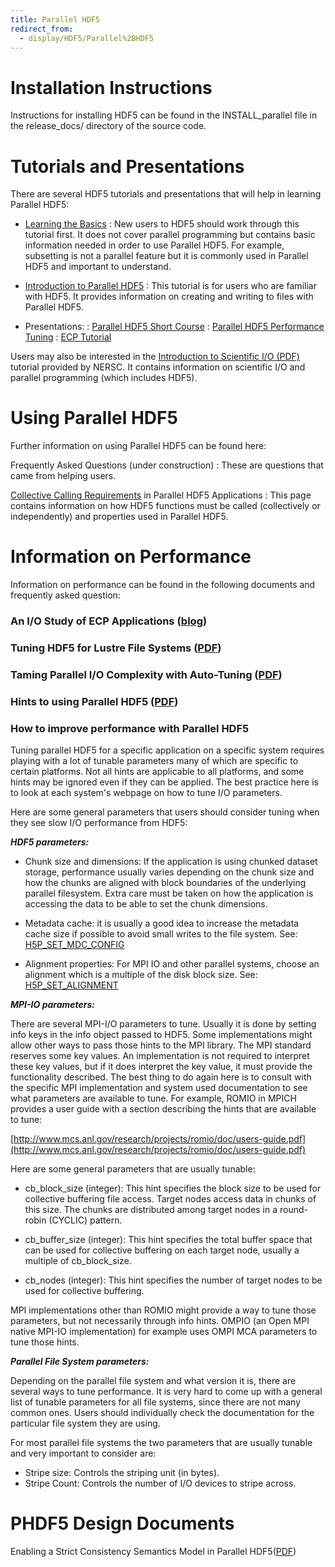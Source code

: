 ```yaml
---
title: Parallel HDF5
redirect_from:
  - display/HDF5/Parallel%2BHDF5
---
```


# Installation Instructions
Instructions for installing HDF5 can be found in the INSTALL_parallel file in the release_docs/ directory of the source code.

# Tutorials and Presentations
There are several HDF5 tutorials and presentations that will help in learning Parallel HDF5:

* [Learning the Basics](https://hdfgroup.github.io/hdf5/develop/_learn_basics.html)
: New users to HDF5 should work through this tutorial first. It does not cover parallel programming but contains basic information needed in order to use Parallel HDF5. For example, subsetting is not a parallel feature but it is commonly used in Parallel HDF5 and important to understand.

* [Introduction to Parallel HDF5](https://hdfgroup.github.io/hdf5/develop/_intro_par_h_d_f5.html)
: This tutorial is for users who are familiar with HDF5. It provides information on creating and writing to files with Parallel HDF5.

* Presentations:
: [Parallel HDF5 Short Course](HDF5-PARALLEL_ShortCourse.pdf)
: [Parallel HDF5 Performance Tuning](Parallel-HDF5-Performance-Tuning.pdf)
: [ECP Tutorial](20200206_ECPTutorial-final.pdf)

Users may also be interested in the [Introduction to Scientific I/O (PDF)](2016_NERSC_Introduction_to_Scientific_IO.pdf) tutorial provided by NERSC. It contains information on scientific I/O and parallel programming (which includes HDF5).

# Using Parallel HDF5
Further information on using Parallel HDF5 can be found here:

Frequently Asked Questions (under construction)
: These are questions that came from helping users.

[Collective Calling Requirements](CollectiveCallsInParallel.md) in Parallel HDF5 Applications
: This page contains information on how HDF5 functions must be called (collectively or independently) and properties used in Parallel HDF5.

# Information on Performance
Information on performance can be found in the following documents and frequently asked question:

### An I/O Study of ECP Applications ([blog](https://www.hdfgroup.org/2020/10/an-i-o-study-of-ecp-applications))
### Tuning HDF5 for Lustre File Systems ([PDF](howison_hdf5_lustre_iasds2010.pdf))
### Taming Parallel I/O Complexity with Auto-Tuning ([PDF](https://www.mcs.anl.gov/papers/P4091-0713_2.pdf))
### Hints to using Parallel HDF5 ([PDF](parallelhdf5hints.pdf))
### How to improve performance with Parallel HDF5

Tuning parallel HDF5 for a specific application on a specific system requires playing with a lot of tunable parameters many of which are specific to certain platforms. Not all hints are applicable to all platforms, and some hints may be ignored even if they can be applied. The best practice here is to look at each system's webpage on how to tune I/O parameters.

Here are some general parameters that users should consider tuning when they see slow I/O performance from HDF5:

***HDF5 parameters:***

  * Chunk size and dimensions: If the application is using chunked dataset storage, performance usually varies depending on the chunk size and how the chunks are aligned with block boundaries of the underlying parallel filesystem. Extra care must be taken on how the application is accessing the data to be able to set the chunk dimensions.

  * Metadata cache: it is usually a good idea to increase the metadata cache size if possible to avoid small writes to the file system. See: [H5P_SET_MDC_CONFIG](https://hdfgroup.github.io/hdf5/develop/group___f_a_p_l.html#gaf234199ad4cf9c708f45893f7f9cd4d3)

  * Alignment properties: For MPI IO and other parallel systems, choose an alignment which is a multiple of the disk block size. See: [H5P_SET_ALIGNMENT](https://hdfgroup.github.io/hdf5/develop/group___f_a_p_l.html#gab99d5af749aeb3896fd9e3ceb273677a)

***MPI-IO parameters:***

There are several MPI-I/O parameters to tune. Usually it is done by setting info keys in the info object passed to HDF5. Some implementations might allow other ways to pass those hints to the MPI library. The MPI standard reserves some key values. An implementation is not required to interpret these key values, but if it does interpret the key value, it must provide the functionality described. The best thing to do again here is to consult with the specific MPI implementation and system used documentation to see what parameters are available to tune. For example, ROMIO in MPICH provides a user guide with a section describing the hints that are available to tune:

[http://www.mcs.anl.gov/research/projects/romio/doc/users-guide.pdf](http://www.mcs.anl.gov/research/projects/romio/doc/users-guide.pdf)

Here are some general parameters that are usually tunable:

  * cb_block_size (integer): This hint specifies the block size to be used for collective buffering file access. Target nodes access data in chunks of this size. The chunks are distributed among target nodes in a round-robin (CYCLIC) pattern.

  * cb_buffer_size (integer): This hint specifies the total buffer space that can be used for collective buffering on each target node, usually a multiple of cb_block_size.

  * cb_nodes (integer): This hint specifies the number of target nodes to be used for collective buffering.

MPI implementations other than ROMIO might provide a way to tune those parameters, but not necessarily through info hints. OMPIO (an Open MPI native MPI-IO implementation) for example uses OMPI MCA parameters to tune those hints.

***Parallel File System parameters:***

Depending on the parallel file system and what version it is, there are several ways to tune performance. It is very hard to come up with a general list of tunable parameters for all file systems, since there are not many common ones. Users should individually check the documentation for the particular file system they are using.

For most parallel file systems the two parameters that are usually tunable and very important to consider are:

  * Stripe size: Controls the striping unit (in bytes).
  * Stripe Count: Controls the number of I/O devices to stripe across.

# PHDF5 Design Documents
Enabling a Strict Consistency Semantics Model in Parallel HDF5([PDF](https://docs.hdfgroup.org/hdf5/rfc/RFC%20PHDF5%20Consistency%20Semantics%20MC%20120328.docx.pdf))
